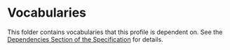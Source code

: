 # Vocabularies

This folder contains vocabularies that this profile is dependent on. See the [Dependencies Section of the Specification](https://linked.data.gov.au/def/vocpub/spec#dependencies) for details.